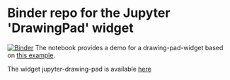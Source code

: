 # Binder repo for the Jupyter 'DrawingPad' widget

[![Binder](https://mybinder.org/badge.svg)](https://mybinder.org/v2/gh/PierreMarion23/jupyter-widget-drawing-pad-binder.git/master?filepath=nb_demo)
The notebook provides a demo for a drawing-pad-widget based on [this example](https://codepen.io/anon/pen/aLYeNB).

The widget jupyter-drawing-pad is available [here](https://github.com/ocoudray/jupyter-drawing-pad)
